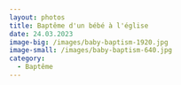 ```yaml
---
layout: photos
title: Baptême d'un bébé à l'église
date: 24.03.2023
image-big: /images/baby-baptism-1920.jpg
image-small: /images/baby-baptism-640.jpg
category:
  - Baptême
---
```

